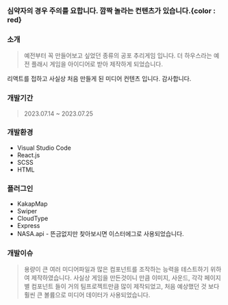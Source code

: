 ### 심약자의 경우 주의를 요합니다. 깜짝 놀라는 컨텐츠가 있습니다.{color : red}

### 소개

> 예전부터 꼭 만들어보고 싶었던 종류의 공포 추리게임 입니다.
더 하우스라는 예전 플래시 게임을 아이디어로 받아 제작하게 되었습니다.

리액트를 접하고 사실상 처음 만들게 된 미디어 컨텐츠 입니다. 감사합니다.
> 

### 개발기간

> 2023.07.14 ~ 2023.07.25
> 

### 개발환경

- Visual Studio Code
- React.js
- SCSS
- HTML

### 플러그인

- KakapMap
- Swiper
- CloudType
- Express
- NASA.api - 뜬금없지만 찾아보시면 이스터에그로 사용되었습니다.

### 개발이슈

> 용량이 큰 여러 미디어파일과 많은 컴포넌트를 조작하는 능력을 테스트하기 위하여 제작하였습니다. 사실상 게임을 만든것이니 만큼 이미지, 사운드, 각각 페이지별 컴포넌트 들이 거의 팀프로젝트만큼 많이 제작되었고, 처음 예상했던 것 보다 훨씬 큰 볼륨으로 미디어 데이터가 사용되었습니다.
>
